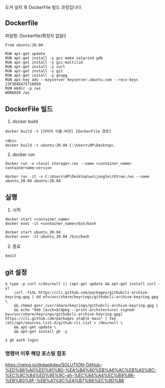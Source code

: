 

도커 설치 후 DockerFile 빌드 과정입니다.

## Dockerfile
파일명: Dockerfile(확장자 없음!)

```
From ubuntu:20.04

RUN apt-get update
RUN apt-get install -y gcc make valgrind gdb
RUN apt-get install -y gcc-multilib
RUN apt-get install -y curl
RUN apt-get install -y git
RUN apt-get install -y gnupg
RUN apt-key adv --keyserver keyserver.ubuntu.com --recv-keys 23F3D4EA75716059
RUN mkdir -p /ws
WORKDIR /ws
```

## DockerFile 빌드
1. docker build

```
docker build -t [이미지 이름:버전] [DockerFile 경로]
```

```
<예시>
docker build -t ubuntu:20.04 C:\Users\HP\Desktop\
```

2. docker run

```
docker run -v <local storage>:/ws --name <container_name> containername:version
```

```
docker run -it -v C:\Users\HP\Desktop\ws\jungle\rbtree:/ws --name ubuntu_20.04 ubuntu:20.04
```

## 실행
1. 시작

```
docker start <container_name>
docker exec -it <container_name>/bin/bash
```

```
docker start ubuntu_20.04
docker exec -it ubuntu_20.04 /bin/bash
```

2. 종료

```
$exit
```

## git 설정

```
$ type -p curl >/dev/null || (apt-get update && apt-get install curl -y)
    curl -fsSL https://cli.github.com/packages/githubcli-archive-keyring.gpg | dd of=/usr/share/keyrings/githubcli-archive-keyring.gpg \
    && chmod go+r /usr/share/keyrings/githubcli-archive-keyring.gpg \
    && echo "deb [arch=$(dpkg --print-architecture) signed-by=/usr/share/keyrings/githubcli-archive-keyring.gpg] https://cli.github.com/packages stable main" | tee /etc/apt/sources.list.d/github-cli.list > /dev/null \
    && apt-get update \
    && apt-get install gh -y

$ gh auth login
```

### 명령어 이후 해당 포스팅 참조
https://velog.io/@daelkdev/SOLUTION-GitHub-%ED%86%A0%ED%81%B0-%EA%B4%80%EB%A6%AC%EB%A5%BC-%EC%9C%84%ED%95%9C-gh-%EC%84%A4%EC%B9%98-%EB%B0%8F-%EB%A1%9C%EA%B7%B8%EC%9D%B8

